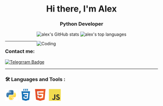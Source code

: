 
<div id="header" align="center">
  <h1>Hi there, I'm Alex</h1>
  <h3>Python Developer</h3>
</div>

<p align="center">
  <img height="180em" src="https://github-readme-stats.vercel.app/api?username=AlexSeley&show_icons=true&theme=tokyonight&count_private=true" alt="alex's GitHub stats" />
  <img height="180em" src="https://github-readme-stats.vercel.app/api/top-langs/?username=AlexSeley&layout=compact&theme=tokyonight" alt="alex's top languages" />
</p>

<img align="right" alt="Coding" width="400" src="https://raw.githubusercontent.com/gist/theAdityaNVS/f5b585d1082da2dffffea32434f37956/raw/7f9552d0a179b4f84059259fa878199e369b069c/GitHub-logo.gif">

---

### Contact me:
<div id="badges">
  <a href="https://t.me/heh_dude">
    <img src="https://img.shields.io/badge/Telegram-blue?style=for-the-badge&logo=telegram&logoColor=white" alt="Telegrram Badge"/>
  </a>
</div>


---

### :hammer_and_wrench: Languages and Tools :
<div>
  <img src="https://github.com/devicons/devicon/blob/master/icons/python/python-original.svg" title="Python" alt="Python" width="40" height="40"/>&nbsp;
  <img src="https://github.com/devicons/devicon/blob/master/icons/css3/css3-plain-wordmark.svg"  title="CSS3" alt="CSS" width="40" height="40"/>&nbsp;
  <img src="https://github.com/devicons/devicon/blob/master/icons/html5/html5-original.svg" title="HTML5" alt="HTML" width="40" height="40"/>&nbsp;
  <img src="https://github.com/devicons/devicon/blob/master/icons/javascript/javascript-original.svg" title="JavaScript" alt="JavaScript" width="40" height="40"/>&nbsp;
</div>
